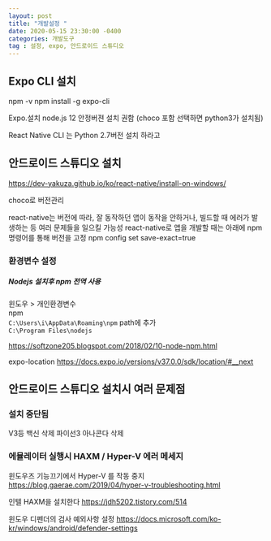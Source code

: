 ```yaml
---
layout: post
title: "개발설정 "
date: 2020-05-15 23:30:00 -0400
categories: 개발도구
tag : 설정, expo, 안드로이드 스튜디오
---
```


## Expo CLI 설치
npm -v
npm install -g expo-cli

Expo.설치
node.js 12 안정버젼 설치 권함 
(choco 포함 선택하면 python3가 설치됨)

React Native CLI 는 Python 2.7버전 설치 하라고

## 안드로이드 스튜디오 설치   
https://dev-yakuza.github.io/ko/react-native/install-on-windows/

choco로 버전관리

react-native는 버전에 따라, 잘 동작하던 앱이 동작을 안하거나, 빌드할 때 에러가 발생하는 등 여러 문제들을 일으킬 가능성 
react-native로 앱을 개발할 때는 아래에 npm 명령어를 통해 버전을 고정
npm config set save-exact=true

### 환경변수 설정  
##### Nodejs 설치후 npm 전역 사용  
윈도우 > 개인환경변수  
npm    
```C:\Users\i\AppData\Roaming\npm```
path에 추가    
```C:\Program Files\nodejs```

https://softzone205.blogspot.com/2018/02/10-node-npm.html

expo-location
https://docs.expo.io/versions/v37.0.0/sdk/location/#__next


## 안드로이드 스튜디오 설치시 여러 문제점

### 설치 중단됨
V3등 백신 삭제
파이선3 아나콘다 삭제

### 에뮬레이터 실행시 HAXM  / Hyper-V 에러 메세지

윈도우즈 기능끄기에서 Hyper-V 를 작동 중지
https://blog.gaerae.com/2019/04/hyper-v-troubleshooting.html

인텔 HAXM을 설치한다
https://jdh5202.tistory.com/514

윈도우 디펜더의 검사 예외사항 설정
https://docs.microsoft.com/ko-kr/windows/android/defender-settings


